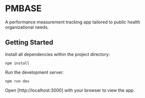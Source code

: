 # PMBASE
A performance measurement tracking app tailored to public health organizational needs.

## Getting Started
Install all dependencies within the project directory:

`npm install`

Run the development server:

`npm run dev`

Open [http://localhost:3000] with your browser to view the app.



